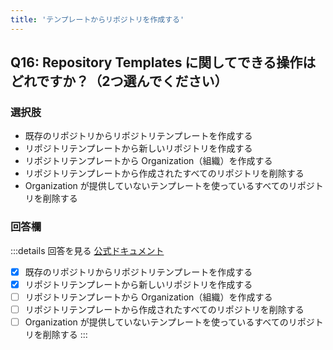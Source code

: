 ```yaml
---
title: 'テンプレートからリポジトリを作成する'
---
```


## Q16: Repository Templates に関してできる操作はどれですか？（2つ選んでください）

### 選択肢

- 既存のリポジトリからリポジトリテンプレートを作成する
- リポジトリテンプレートから新しいリポジトリを作成する
- リポジトリテンプレートから Organization（組織）を作成する
- リポジトリテンプレートから作成されたすべてのリポジトリを削除する
- Organization が提供していないテンプレートを使っているすべてのリポジトリを削除する

### 回答欄

:::details 回答を見る
[公式ドキュメント](https://docs.github.com/ja/repositories/creating-and-managing-repositories/creating-a-repository-from-a-template)

- [x] 既存のリポジトリからリポジトリテンプレートを作成する
- [x] リポジトリテンプレートから新しいリポジトリを作成する
- [ ] リポジトリテンプレートから Organization（組織）を作成する
- [ ] リポジトリテンプレートから作成されたすべてのリポジトリを削除する
- [ ] Organization が提供していないテンプレートを使っているすべてのリポジトリを削除する
:::
